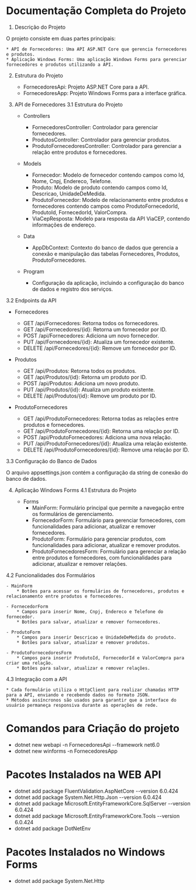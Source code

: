 # Documentação Completa do Projeto

1. Descrição do Projeto

O projeto consiste em duas partes principais:

    * API de Fornecedores: Uma API ASP.NET Core que gerencia fornecedores e produtos.
    * Aplicação Windows Forms: Uma aplicação Windows Forms para gerenciar fornecedores e produtos utilizando a API.

2. Estrutura do Projeto

    * FornecedoresApi: Projeto ASP.NET Core para a API.
    * FornecedoresApp: Projeto Windows Forms para a interface gráfica.

3. API de Fornecedores
3.1 Estrutura do Projeto

    - Controllers
        * FornecedoresController: Controlador para gerenciar fornecedores.
        * ProdutosController: Controlador para gerenciar produtos.
        * ProdutoFornecedoresController: Controlador para gerenciar a relação entre produtos e fornecedores.

    - Models
        * Fornecedor: Modelo de fornecedor contendo campos como Id, Nome, Cnpj, Endereco, Telefone.
        * Produto: Modelo de produto contendo campos como Id, Descricao, UnidadeDeMedida.
        * ProdutoFornecedor: Modelo de relacionamento entre produtos e fornecedores contendo campos como ProdutoFornecedorId, ProdutoId, FornecedorId, ValorCompra.
        * ViaCepResposta: Modelo para resposta da API ViaCEP, contendo informações de endereço.

    - Data
        * AppDbContext: Contexto do banco de dados que gerencia a conexão e manipulação das tabelas Fornecedores, Produtos, ProdutoFornecedores.

    - Program
        * Configuração da aplicação, incluindo a configuração do banco de dados e registro dos serviços.

3.2 Endpoints da API

- Fornecedores

    * GET /api/Fornecedores: Retorna todos os fornecedores.
    * GET /api/Fornecedores/{id}: Retorna um fornecedor por ID.
    * POST /api/Fornecedores: Adiciona um novo fornecedor.
    * PUT /api/Fornecedores/{id}: Atualiza um fornecedor existente.
    * DELETE /api/Fornecedores/{id}: Remove um fornecedor por ID.

- Produtos

    * GET /api/Produtos: Retorna todos os produtos.
    * GET /api/Produtos/{id}: Retorna um produto por ID.
    * POST /api/Produtos: Adiciona um novo produto.
    * PUT /api/Produtos/{id}: Atualiza um produto existente.
    * DELETE /api/Produtos/{id}: Remove um produto por ID.

- ProdutoFornecedores

    * GET /api/ProdutoFornecedores: Retorna todas as relações entre produtos e fornecedores.
    * GET /api/ProdutoFornecedores/{id}: Retorna uma relação por ID.
    * POST /api/ProdutoFornecedores: Adiciona uma nova relação.
    * PUT /api/ProdutoFornecedores/{id}: Atualiza uma relação existente.
    * DELETE /api/ProdutoFornecedores/{id}: Remove uma relação por ID.

3.3 Configuração do Banco de Dados

O arquivo appsettings.json contém a configuração da string de conexão do banco de dados.

4. Aplicação Windows Forms
4.1 Estrutura do Projeto

    - Forms
        * MainForm: Formulário principal que permite a navegação entre os formulários de gerenciamento.
        * FornecedorForm: Formulário para gerenciar fornecedores, com funcionalidades para adicionar, atualizar e remover fornecedores.
        * ProdutoForm: Formulário para gerenciar produtos, com funcionalidades para adicionar, atualizar e remover produtos.
        * ProdutoFornecedoresForm: Formulário para gerenciar a relação entre produtos e fornecedores, com funcionalidades para adicionar, atualizar e remover relações.

4.2 Funcionalidades dos Formulários

    - MainForm
        * Botões para acessar os formulários de fornecedores, produtos e relacionamento entre produtos e fornecedores.

    - FornecedorForm
        * Campos para inserir Nome, Cnpj, Endereco e Telefone do fornecedor.
        * Botões para salvar, atualizar e remover fornecedores.

    - ProdutoForm
        * Campos para inserir Descricao e UnidadeDeMedida do produto.
        * Botões para salvar, atualizar e remover produtos.

    - ProdutoFornecedoresForm
        * Campos para inserir ProdutoId, FornecedorId e ValorCompra para criar uma relação.
        * Botões para salvar, atualizar e remover relações.

4.3 Integração com a API

    * Cada formulário utiliza o HttpClient para realizar chamadas HTTP para a API, enviando e recebendo dados no formato JSON.
    * Métodos assíncronos são usados para garantir que a interface do usuário permaneça responsiva durante as operações de rede.


# Comandos para Criação do projeto
- dotnet new webapi -n FornecedoresApi --framework net6.0
- dotnet new winforms -n FornecedoresApp

# Pacotes Instalados na WEB API
- dotnet add package FluentValidation.AspNetCore --version 6.0.424
- dotnet add package System.Net.Http.Json --version 6.0.424
- dotnet add package Microsoft.EntityFrameworkCore.SqlServer --version 6.0.424
- dotnet add package Microsoft.EntityFrameworkCore.Tools --version 6.0.424
- dotnet add package DotNetEnv

# Pacotes Instalados no Windows Forms
- dotnet add package System.Net.Http
